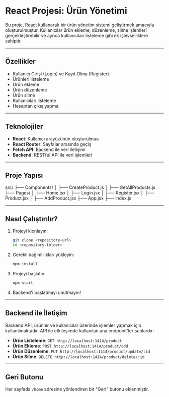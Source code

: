 # React Projesi: Ürün Yönetimi

Bu proje, React kullanarak bir ürün yönetim sistemi geliştirmek amacıyla oluşturulmuştur. Kullanıcılar ürün ekleme, düzenleme, silme işlemleri gerçekleştirebilir ve ayrıca kullanıcıları listeleme gibi ek işlevselliklere sahiptir.

---

## **Özellikler**
- Kullanıcı Girişi (Login) ve Kayıt Olma (Register)
- Ürünleri listeleme
- Ürün ekleme
- Ürün düzenleme
- Ürün silme
- Kullanıcıları listeleme
- Hesaptan çıkış yapma

---

## **Teknolojiler**
- **React**: Kullanıcı arayüzünün oluşturulması
- **React Router**: Sayfalar arasında geçiş
- **Fetch API**: Backend ile veri iletişimi
- **Backend**: RESTful API ile veri işlemleri

---

## **Proje Yapısı**
src/ ├── Components/ │   ├── CreateProduct.js │   ├── GetAllProducts.js ├── Pages/ │   ├── Home.jsx │   ├── Login.jsx │   ├── Register.jsx │   ├── Product.jsx │   ├── AddProduct.jsx ├── App.jsx ├── index.js

---

## **Nasıl Çalıştırılır?**
1. Projeyi klonlayın:
    ```bash
    git clone <repository-url>
    cd <repository-folder>
    ```
2. Gerekli bağımlılıkları yükleyin:
    ```bash
    npm install
    ```
3. Projeyi başlatın:
    ```bash
    npm start
    ```
4. Backend'i başlatmayı unutmayın!

---

## **Backend ile İletişim**
Backend API, ürünler ve kullanıcılar üzerinde işlemler yapmak için kullanılmaktadır. API ile etkileşimde kullanılan ana endpoint'ler şunlardır:
- **Ürün Listeleme**: `GET http://localhost:1414/product`
- **Ürün Ekleme**: `POST http://localhost:1414/product/add`
- **Ürün Düzenleme**: `PUT http://localhost:1414/product/update/:id`
- **Ürün Silme**: `DELETE http://localhost:1414/product/delete/:id`

---

## **Geri Butonu**
Her sayfada `/home` adresine yönlendiren bir "Geri" butonu eklenmiştir.
